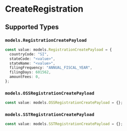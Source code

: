 # CreateRegistration


## Supported Types

### `models.RegistrationCreatePayload`

```typescript
const value: models.RegistrationCreatePayload = {
  countryCode: "SI",
  stateCode: "<value>",
  stateName: "<value>",
  filingFrequency: "ANNUAL_FISCAL_YEAR",
  filingDays: 601562,
  amountFees: 0,
};
```

### `models.OSSRegistrationCreatePayload`

```typescript
const value: models.OSSRegistrationCreatePayload = {};
```

### `models.SSTRegistrationCreatePayload`

```typescript
const value: models.SSTRegistrationCreatePayload = {};
```

